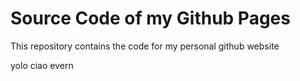 # Source Code of my Github Pages
This repository contains the code for my personal github website


yolo ciao evern
